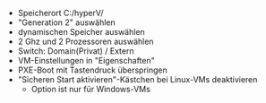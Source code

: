 - Speicherort C:/hyperV/
- "Generation 2" auswählen
- dynamischen Speicher auswählen
- 2 Ghz und 2 Prozessoren auswählen
- Switch: Domain(Privat) / Extern
- VM-Einstellungen in "Eigenschaften"
- PXE-Boot mit Tastendruck überspringen
- "Sicheren Start aktivieren"-Kästchen bei Linux-VMs deaktivieren
	- Option ist nur für Windows-VMs